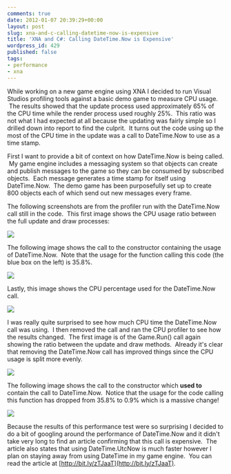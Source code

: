 ```yaml
---
comments: true
date: 2012-01-07 20:39:29+00:00
layout: post
slug: xna-and-c-calling-datetime-now-is-expensive
title: 'XNA and C#: Calling DateTime.Now is Expensive'
wordpress_id: 429
published: false
tags:
- performance
- xna
---
```


While working on a new game engine using XNA I decided to run Visual Studios profiling tools against a basic demo game to measure CPU usage.  The results showed that the update process used approximately 65% of the CPU time while the render process used roughly 25%.  This ratio was not what I had expected at all because the updating was fairly simple so I drilled down into report to find the culprit.  It turns out the code using up the most of the CPU time in the update was a call to DateTime.Now to use as a time stamp.


<!-- more -->


First I want to provide a bit of context on how DateTime.Now is being called.  My game engine includes a messaging system so that objects can create and publish messages to the game so they can be consumed by subscribed objects.  Each message generates a time stamp for itself using DateTime.Now.  The demo game has been purposefully set up to create 800 objects each of which send out new messages every frame.




The following screenshots are from the profiler run with the DateTime.Now call still in the code.  This first image shows the CPU usage ratio between the full update and draw processes:


[![](http://jason-mitchell.com/wp-content/uploads/2012/01/Game.Run_Poor.png)](http://jason-mitchell.com/wp-content/uploads/2012/01/Game.Run_Poor.png)

The following image shows the call to the constructor containing the usage of DateTime.Now.  Note that the usage for the function calling this code (the blue box on the left) is 35.8%.

[![](http://jason-mitchell.com/wp-content/uploads/2012/01/AttributeChangedMessage.Ctor_Poor1.png)](http://jason-mitchell.com/wp-content/uploads/2012/01/AttributeChangedMessage.Ctor_Poor1.png)

Lastly, this image shows the CPU percentage used for the DateTime.Now call.

[![](http://jason-mitchell.com/wp-content/uploads/2012/01/Message.Ctor_Poor.png)](http://jason-mitchell.com/wp-content/uploads/2012/01/Message.Ctor_Poor.png)


I was really quite surprised to see how much CPU time the DateTime.Now call was using.  I then removed the call and ran the CPU profiler to see how the results changed.  The first image is of the Game.Run() call again showing the ratio between the update and draw methods.  Already it's clear that removing the DateTime.Now call has improved things since the CPU usage is split more evenly.




[![](http://jason-mitchell.com/wp-content/uploads/2012/01/Game.Run_.png)](http://jason-mitchell.com/wp-content/uploads/2012/01/Game.Run_.png)




The following image shows the call to the constructor which **used to** contain the call to DateTime.Now.  Notice that the usage for the code calling this function has dropped from 35.8% to 0.9% which is a massive change!




[![](http://jason-mitchell.com/wp-content/uploads/2012/01/AttributeChangedMessage.Ctor_Poor.png)](http://jason-mitchell.com/wp-content/uploads/2012/01/AttributeChangedMessage.Ctor_Poor.png)




Because the results of this performance test were so surprising I decided to do a bit of googling around the performance of DateTime.Now and it didn't take very long to find an article confirming that this call is expensive.  The article also states that using DateTime.UtcNow is much faster however I plan on staying away from using DateTime in my game engine.  You can read the article at [http://bit.ly/zTJaaT](http://bit.ly/zTJaaT).
